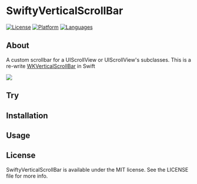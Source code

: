 SwiftyVerticalScrollBar
===

[![License](http://img.shields.io/badge/license-MIT-blue.svg?style=flat)](https://github.com/satoshin2071/SwiftyVerticalScrollBar/blob/master/LICENSE)
[![Platform](https://img.shields.io/badge/platform%20-iOS-red.svg)]()
[![Languages](https://img.shields.io/badge/swift-2.2-orange.svg)]()

## About

A custom scrollbar for a UIScrollView or UIScrollView's subclasses. This is a re-write [WKVerticalScrollBar](https://github.com/litl/WKVerticalScrollBar) in Swift

![](https://raw.githubusercontent.com/satoshin2071/SwiftyVerticalScrollBar/master/ss.gif)

## Try

## Installation

## Usage

## License

SwiftyVerticalScrollBar is available under the MIT license. See the LICENSE file for more info.
